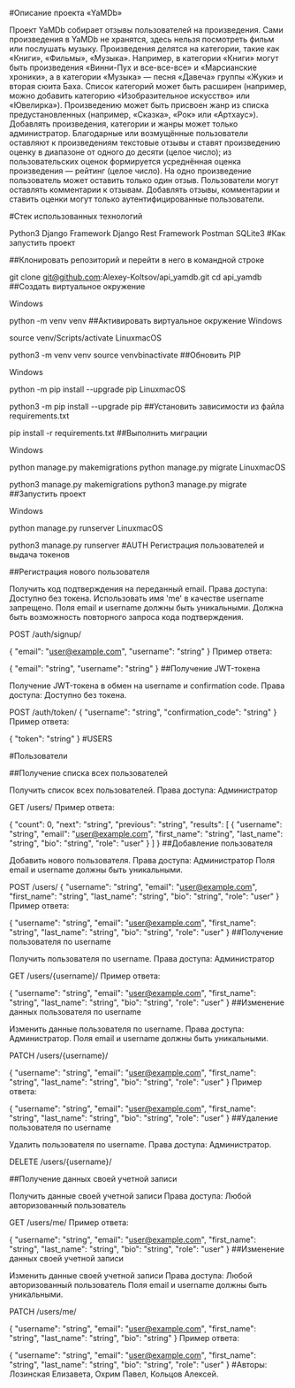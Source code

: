 #Описание проекта «YaMDb»

Проект YaMDb собирает отзывы пользователей на произведения. Сами произведения в YaMDb не хранятся, здесь нельзя посмотреть фильм или послушать музыку. Произведения делятся на категории, такие как «Книги», «Фильмы», «Музыка». Например, в категории «Книги» могут быть произведения «Винни-Пух и все-все-все» и «Марсианские хроники», а в категории «Музыка» — песня «Давеча» группы «Жуки» и вторая сюита Баха. Список категорий может быть расширен (например, можно добавить категорию «Изобразительное искусство» или «Ювелирка»). Произведению может быть присвоен жанр из списка предустановленных (например, «Сказка», «Рок» или «Артхаус»). Добавлять произведения, категории и жанры может только администратор. Благодарные или возмущённые пользователи оставляют к произведениям текстовые отзывы и ставят произведению оценку в диапазоне от одного до десяти (целое число); из пользовательских оценок формируется усреднённая оценка произведения — рейтинг (целое число). На одно произведение пользователь может оставить только один отзыв. Пользователи могут оставлять комментарии к отзывам. Добавлять отзывы, комментарии и ставить оценки могут только аутентифицированные пользователи.

#Стек использованных технологий

Python3
Django Framework
Django Rest Framework
Postman
SQLite3
#Как запустить проект

##Клонировать репозиторий и перейти в него в командной строке

git clone git@github.com:Alexey-Koltsov/api_yamdb.git
cd api_yamdb
##Cоздать виртуальное окружение

Windows

python -m venv venv
##Активировать виртуальное окружение Windows

source venv/Scripts/activate
LinuxmacOS

python3 -m venv venv source venvbinactivate
##Обновить PIP

Windows

python -m pip install --upgrade pip
LinuxmacOS

python3 -m pip install --upgrade pip
##Установить зависимости из файла requirements.txt

pip install -r requirements.txt
##Выполнить миграции

Windows

python manage.py makemigrations
python manage.py migrate
LinuxmacOS

python3 manage.py makemigrations
python3 manage.py migrate
##Запустить проект

Windows

python manage.py runserver
LinuxmacOS

python3 manage.py runserver
#AUTH Регистрация пользователей и выдача токенов

##Регистрация нового пользователя

Получить код подтверждения на переданный email. Права доступа: Доступно без токена. Использовать имя 'me' в качестве username запрещено. Поля email и username должны быть уникальными. Должна быть возможность повторного запроса кода подтверждения.

POST /auth/signup/

{
  "email": "user@example.com",
  "username": "string"
}
Пример ответа:

{
  "email": "string",
  "username": "string"
}
##Получение JWT-токена

Получение JWT-токена в обмен на username и confirmation code. Права доступа: Доступно без токена.

POST /auth/token/
{
  "username": "string",
  "confirmation_code": "string"
}
Пример ответа:

{
  "token": "string"
}
#USERS

#Пользователи

##Получение списка всех пользователей

Получить список всех пользователей. Права доступа: Администратор

GET /users/
Пример ответа:

{
  "count": 0,
  "next": "string",
  "previous": "string",
  "results": [
    {
      "username": "string",
      "email": "user@example.com",
      "first_name": "string",
      "last_name": "string",
      "bio": "string",
      "role": "user"
    }
  ]
}
##Добавление пользователя

Добавить нового пользователя. Права доступа: Администратор Поля email и username должны быть уникальными.

POST /users/
{
  "username": "string",
  "email": "user@example.com",
  "first_name": "string",
  "last_name": "string",
  "bio": "string",
  "role": "user"
}
Пример ответа:

{
  "username": "string",
  "email": "user@example.com",
  "first_name": "string",
  "last_name": "string",
  "bio": "string",
  "role": "user"
}
##Получение пользователя по username

Получить пользователя по username. Права доступа: Администратор

GET /users/{username}/ Пример ответа:

{
  "username": "string",
  "email": "user@example.com",
  "first_name": "string",
  "last_name": "string",
  "bio": "string",
  "role": "user"
}
##Изменение данных пользователя по username

Изменить данные пользователя по username. Права доступа: Администратор. Поля email и username должны быть уникальными.

PATCH /users/{username}/

{
  "username": "string",
  "email": "user@example.com",
  "first_name": "string",
  "last_name": "string",
  "bio": "string",
  "role": "user"
}
Пример ответа:

{
  "username": "string",
  "email": "user@example.com",
  "first_name": "string",
  "last_name": "string",
  "bio": "string",
  "role": "user"
}
##Удаление пользователя по username

Удалить пользователя по username. Права доступа: Администратор.

DELETE /users/{username}/

##Получение данных своей учетной записи

Получить данные своей учетной записи Права доступа: Любой авторизованный пользователь

GET /users/me/ Пример ответа:

{
  "username": "string",
  "email": "user@example.com",
  "first_name": "string",
  "last_name": "string",
  "bio": "string",
  "role": "user"
}
##Изменение данных своей учетной записи

Изменить данные своей учетной записи Права доступа: Любой авторизованный пользователь Поля email и username должны быть уникальными.

PATCH /users/me/

{
  "username": "string",
  "email": "user@example.com",
  "first_name": "string",
  "last_name": "string",
  "bio": "string"
}
Пример ответа:

{
  "username": "string",
  "email": "user@example.com",
  "first_name": "string",
  "last_name": "string",
  "bio": "string",
  "role": "user"
}
#Авторы: Лозинская Елизавета, Охрим Павел, Кольцов Алексей.